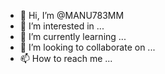 - 👋 Hi, I’m @MANU783MM
- 👀 I’m interested in ...
- 🌱 I’m currently learning ...
- 💞️ I’m looking to collaborate on ...
- 📫 How to reach me ...

<!---
MANU783MM/MANU783MM is a ✨ special ✨ repository because its `README.md` (this file) appears on your GitHub profile.
You can click the Preview link to take a look at your changes.
--->
